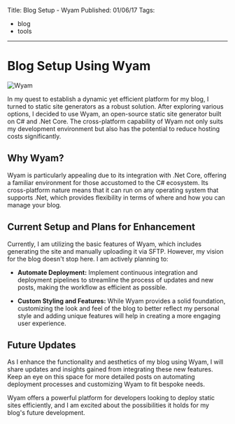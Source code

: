 Title: Blog Setup - Wyam
Published: 01/06/17
Tags:
  - blog
  - tools
---

# Blog Setup Using Wyam

![Wyam](/assets/images/Wyam.png)

In my quest to establish a dynamic yet efficient platform for my blog, I turned to static site generators as a robust solution. After exploring various options, I decided to use Wyam, an open-source static site generator built on C# and .Net Core. The cross-platform capability of Wyam not only suits my development environment but also has the potential to reduce hosting costs significantly.

## Why Wyam?

Wyam is particularly appealing due to its integration with .Net Core, offering a familiar environment for those accustomed to the C# ecosystem. Its cross-platform nature means that it can run on any operating system that supports .Net, which provides flexibility in terms of where and how you can manage your blog.

## Current Setup and Plans for Enhancement

Currently, I am utilizing the basic features of Wyam, which includes generating the site and manually uploading it via SFTP. However, my vision for the blog doesn't stop here. I am actively planning to:

- **Automate Deployment:** Implement continuous integration and deployment pipelines to streamline the process of updates and new posts, making the workflow as efficient as possible.
  
- **Custom Styling and Features:** While Wyam provides a solid foundation, customizing the look and feel of the blog to better reflect my personal style and adding unique features will help in creating a more engaging user experience.

## Future Updates

As I enhance the functionality and aesthetics of my blog using Wyam, I will share updates and insights gained from integrating these new features. Keep an eye on this space for more detailed posts on automating deployment processes and customizing Wyam to fit bespoke needs.

Wyam offers a powerful platform for developers looking to deploy static sites efficiently, and I am excited about the possibilities it holds for my blog's future development.
